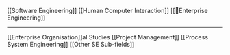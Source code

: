 [[Software Engineering]]
[[Human Computer Interaction]]
[[🏢Enterprise Engineering]]

--------------------------
[[Enterprise Organisation]]al Studies
[[Project Management]]
[[Process System Engineering]]
[[Other SE Sub-fields]]

